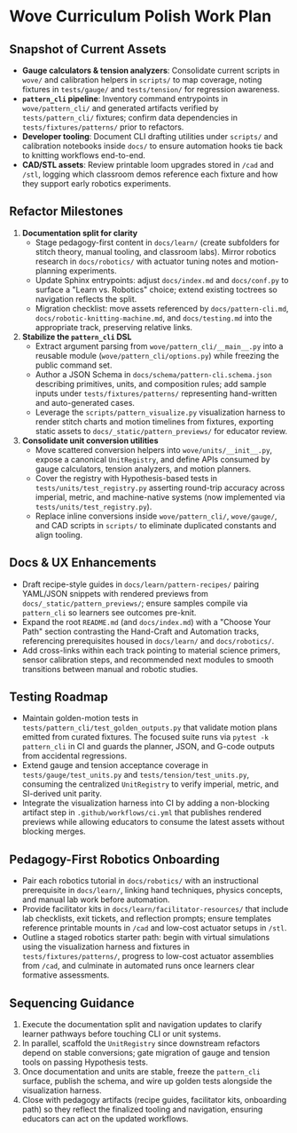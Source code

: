 # Wove Curriculum Polish Work Plan

## Snapshot of Current Assets
- **Gauge calculators & tension analyzers**: Consolidate current scripts in `wove/` and
  calibration helpers in `scripts/` to map coverage, noting fixtures in `tests/gauge/` and
  `tests/tension/` for regression awareness.
- **`pattern_cli` pipeline**: Inventory command entrypoints in `wove/pattern_cli/` and generated
  artifacts verified by `tests/pattern_cli/` fixtures; confirm data dependencies in
  `tests/fixtures/patterns/` prior to refactors.
- **Developer tooling**: Document CLI drafting utilities under `scripts/` and calibration notebooks
  inside `docs/` to ensure automation hooks tie back to knitting workflows end-to-end.
- **CAD/STL assets**: Review printable loom upgrades stored in `/cad` and `/stl`, logging which
  classroom demos reference each fixture and how they support early robotics experiments.

## Refactor Milestones
1. **Documentation split for clarity**
   - Stage pedagogy-first content in `docs/learn/` (create subfolders for stitch theory, manual
     tooling, and classroom labs). Mirror robotics research in `docs/robotics/` with actuator tuning
     notes and motion-planning experiments.
   - Update Sphinx entrypoints: adjust `docs/index.md` and `docs/conf.py` to surface a "Learn vs.
     Robotics" choice; extend existing toctrees so navigation reflects the split.
   - Migration checklist: move assets referenced by `docs/pattern-cli.md`, `docs/robotic-knitting-machine.md`,
     and `docs/testing.md` into the appropriate track, preserving relative links.
2. **Stabilize the `pattern_cli` DSL**
   - Extract argument parsing from `wove/pattern_cli/__main__.py` into a reusable module
     (`wove/pattern_cli/options.py`) while freezing the public command set.
   - Author a JSON Schema in `docs/schema/pattern-cli.schema.json` describing primitives, units, and
     composition rules; add sample inputs under `tests/fixtures/patterns/` representing hand-written
     and auto-generated cases.
   - Leverage the `scripts/pattern_visualize.py` visualization harness to render stitch charts and
     motion timelines from fixtures, exporting static assets to `docs/_static/pattern_previews/` for
     educator review.
3. **Consolidate unit conversion utilities**
   - Move scattered conversion helpers into `wove/units/__init__.py`, expose a canonical
     `UnitRegistry`, and define APIs consumed by gauge calculators, tension analyzers, and motion
     planners.
   - Cover the registry with Hypothesis-based tests in `tests/units/test_registry.py` asserting
     round-trip accuracy across imperial, metric, and machine-native systems (now implemented via
     `tests/units/test_registry.py`).
   - Replace inline conversions inside `wove/pattern_cli/`, `wove/gauge/`, and CAD scripts in
     `scripts/` to eliminate duplicated constants and align tooling.

## Docs & UX Enhancements
- Draft recipe-style guides in `docs/learn/pattern-recipes/` pairing YAML/JSON snippets with rendered
  previews from `docs/_static/pattern_previews/`; ensure samples compile via `pattern_cli` so learners
  see outcomes pre-knit.
- Expand the root `README.md` (and `docs/index.md`) with a "Choose Your Path" section contrasting the
  Hand-Craft and Automation tracks, referencing prerequisites housed in `docs/learn/` and
  `docs/robotics/`.
- Add cross-links within each track pointing to material science primers, sensor calibration steps,
  and recommended next modules to smooth transitions between manual and robotic studies.

## Testing Roadmap
- Maintain golden-motion tests in `tests/pattern_cli/test_golden_outputs.py`
  that validate motion plans emitted from curated fixtures. The focused suite
  runs via `pytest -k pattern_cli` in CI and guards the planner, JSON, and
  G-code outputs from accidental regressions.
- Extend gauge and tension acceptance coverage in `tests/gauge/test_units.py` and
  `tests/tension/test_units.py`, consuming the centralized `UnitRegistry` to verify imperial, metric,
  and SI-derived unit parity.
- Integrate the visualization harness into CI by adding a non-blocking artifact step in
  `.github/workflows/ci.yml` that publishes rendered previews while allowing educators to consume the
  latest assets without blocking merges.

## Pedagogy-First Robotics Onboarding
- Pair each robotics tutorial in `docs/robotics/` with an instructional prerequisite in
  `docs/learn/`, linking hand techniques, physics concepts, and manual lab work before automation.
- Provide facilitator kits in `docs/learn/facilitator-resources/` that include lab checklists, exit
  tickets, and reflection prompts; ensure templates reference printable mounts in `/cad` and low-cost
  actuator setups in `/stl`.
- Outline a staged robotics starter path: begin with virtual simulations using the visualization
  harness and fixtures in `tests/fixtures/patterns/`, progress to low-cost actuator assemblies from
  `/cad`, and culminate in automated runs once learners clear formative assessments.

## Sequencing Guidance
1. Execute the documentation split and navigation updates to clarify learner pathways before touching
   CLI or unit systems.
2. In parallel, scaffold the `UnitRegistry` since downstream refactors depend on stable conversions;
   gate migration of gauge and tension tools on passing Hypothesis tests.
3. Once documentation and units are stable, freeze the `pattern_cli` surface, publish the schema, and
   wire up golden tests alongside the visualization harness.
4. Close with pedagogy artifacts (recipe guides, facilitator kits, onboarding path) so they reflect
   the finalized tooling and navigation, ensuring educators can act on the updated workflows.
